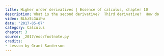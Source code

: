 ```yaml
---
title: Higher order derivatives | Essence of calculus, chapter 10
description: What is the second derivative?  Third derivative?  How do you think about these?
video: BLkz5LGWihw
date: "2017-05-07"
category: Calculus
chapter: 3
source: _2017/eoc/footnote.py
credits:
- Lesson by Grant Sanderson
---
```

